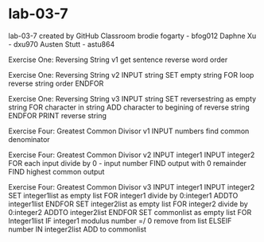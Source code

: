 # lab-03-7
lab-03-7 created by GitHub Classroom
brodie fogarty - bfog012
Daphne Xu - dxu970
Austen Stutt - astu864

Exercise One: Reversing String v1
get sentence
reverse word order 

Exercise One: Reversing String v2
INPUT string 
SET empty string 
FOR loop 
   reverse string order
 ENDFOR

Exercise One: Reversing String v3
INPUT string 
SET reversestring as empty string 
FOR character in string 
  ADD character to begining of reverse string 
 ENDFOR
  PRINT reverse string
  

Exercise Four: Greatest Common Divisor v1
INPUT numbers 
find common denominator 

Exercise Four: Greatest Common Divisor v2
INPUT integer1 
INPUT integer2
FOR each input divide by 0 - input number 
FIND output with 0 remainder 
FIND highest common output 

Exercise Four: Greatest Common Divisor v3 
INPUT integer1 
INPUT integer2
SET integer1list as empty list 
FOR integer1 
  divide by 0:integer1
  ADDTO integer1list 
  ENDFOR 
SET integer2list as empty list 
FOR integer2 
  divide by 0:integer2
  ADDTO integer2list 
  ENDFOR
SET commonlist as empty list
FOR lnteger1list 
  IF integer1 modulus number =/ 0 
    remove from list
  ELSEIF number IN integer2list
    ADD to commonlist
  
  
  
   
  

 
